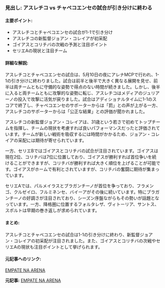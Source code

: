 ### 見出し: アスレチコ vs チャペコエンセの試合が引き分けに終わる

#### 主要ポイント:
- アスレチコとチャペコエンセの試合が1-1で引き分け
- アスレチコの新監督ジョアン・コレイアが初采配
- ゴイアスとコリチバの次戦の予測と注目ポイント
- セリエAの現状と注目チーム

#### 詳細な解説:
アスレチコとチャペコエンセの試合は、5月10日の夜にアレナMCPで行われ、1-1の引き分けに終わりました。試合は前半と後半で大きく異なる展開を見せ、前半は両チームともに守備的な姿勢で得点のない時間が続きました。しかし、後半に入ると両チームともに攻撃的な姿勢に転じ、アスレチコはメディアのジュリアーノの投入で攻撃に活気が戻りました。試合はアディショナルタイムに1-1のスコアで終了し、チャペコエンセのサポーターからは「罰」との声が上がる一方、アスレチコのサポーターからは「公正な結果」との評価が聞かれました。

アスレチコの新監督ジョアン・コレイアは、31歳という若さで初めてトップチームを指揮し、チームの現状を考慮すれば良いパフォーマンスだったと評価されています。チームが新しい戦術を吸収するには時間がかかるため、ジョアン・コレイアの采配には期待が寄せられています。

一方、セリエBではゴイアスとコリチバの試合が注目されています。ゴイアスは現在2位、コリチバは7位に位置しており、ゴイアスが勝利すれば首位争いを続けることができますが、コリチバが勝利すれば大きく順位を上げることが可能です。ゴイアスがホームで有利とされていますが、コリチバの奮闘に期待が集まっています。

セリエAでは、パルメイラスとブラガンチーノが首位を争っており、フラメンゴ、クルゼイロ、フルミネンセ、バイーアがその後に続いています。特にブラガンチーノの好調さが注目されており、シーズン序盤ながらもその勢いが話題となっています。一方、降格圏に位置するフォルタレザ、ヴィトーリア、サントス、スポルトは早期の巻き返しが求められています。

#### まとめ:
アスレチコとチャペコエンセの試合は1-1の引き分けに終わり、新監督ジョアン・コレイアの初采配が注目されました。また、ゴイアスとコリチバの次戦やセリエAの現状も注目ポイントとして挙げられます。

#### 元記事へのリンク:
[EMPATE NA ARENA](リンク先URL)

**元記事:** [EMPATE NA ARENA](https://folhadolitoral.com.br/colunistas/valmir-gomes/empate-na-arena-2/)